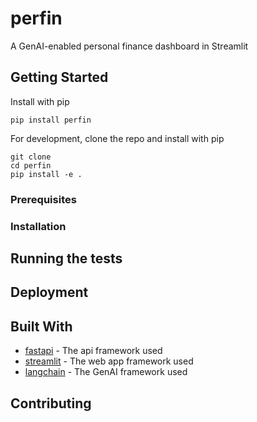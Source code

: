 # perfin
A GenAI-enabled personal finance dashboard in Streamlit

## Getting Started
Install with pip
```
pip install perfin
```
For development, clone the repo and install with pip
```
git clone
cd perfin
pip install -e .
```


### Prerequisites

### Installation

## Running the tests

## Deployment

## Built With

* [fastapi](https://fastapi.tiangolo.com/) - The api framework used
* [streamlit](https://streamlit.io/) - The web app framework used
* [langchain](https://python.langchain.com/docs/get_started/introduction) - The GenAI framework used


## Contributing
